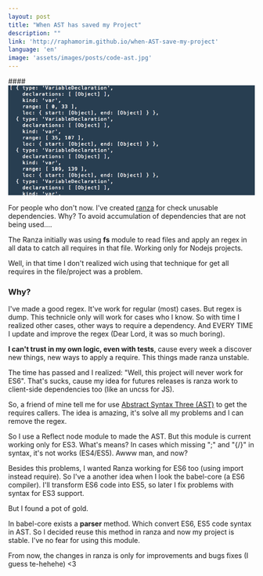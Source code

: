 ```yaml
---
layout: post
title: "When AST has saved my Project"
description: ""
link: 'http://raphamorim.github.io/when-AST-save-my-project'
language: 'en'
image: 'assets/images/posts/code-ast.jpg'
---
```


####<img src="/assets/images/posts/code-ast.jpg" alt="AST" />

For people who don't now. I've created [ranza](http://github/raphamorim/ranza) for check unusable dependencies. Why? To avoid accumulation of dependencies that are not being used.... 

<!-- more -->

The Ranza initially was using **fs** module to read files and apply an regex in all data to catch all requires in that file. Working only for Nodejs projects.

Well, in that time I don't realized wich using that technique for get all requires in the file/project was a problem.

### Why?

I've made a good regex. It've work for regular (most) cases. But regex  is dump. This technicle only will work for cases who I know. So with time I realized other cases, other ways to require a dependency. And  EVERY TIME I update and improve the regex (Dear Lord, it was so much boring). 

**I can't trust in my own logic, even with tests**, cause every week a discover new things, new ways to apply a require. This things made ranza unstable.

The time has passed and I realized: "Well, this project will never work for ES6". That's sucks, cause my idea for futures releases is ranza work to client-side dependencies too (like an uncss for JS).

So, a friend of mine tell me for use [Abstract Syntax Three (AST)](https://en.wikipedia.org/wiki/Abstract_syntax_tree) to get the requires callers. The idea is amazing, it's solve all my problems and I can remove the regex. 

So I use a Reflect node module to made the AST. But this module is current working only for ES3. What's means? In cases which missing ";" and "{/}" in syntax, it's not works (ES4/ES5). Awww man, and now?

Besides this problems, I wanted Ranza working for ES6 too (using import instead require). So I've a another idea when I look the babel-core (a ES6 compiler). I'll transform ES6 code into ES5, so later I fix problems with syntax for ES3 support.

But I found a pot of gold. 

In babel-core exists a **parser** method. Which convert ES6, ES5 code syntax in AST. So I decided reuse this method in ranza and now my project is stable. I've no fear for using this module.

From now, the changes in ranza is only for improvements and bugs fixes (I guess te-hehehe) <3




